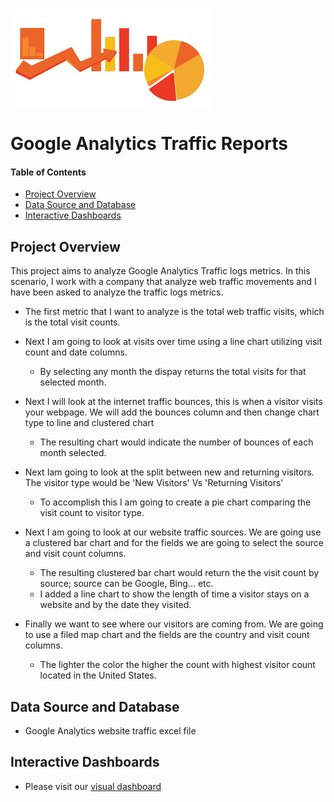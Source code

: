 ![header_pic](images/WebAnalytics.png)

# Google Analytics Traffic Reports

#### Table of Contents  

* [Project Overview](#project-overview)
* [Data Source and Database](#Data-Source-and-Database)
* [Interactive Dashboards](#Interactive-Dashboards)

## Project Overview
This project aims to analyze Google Analytics Traffic logs metrics. In this scenario, I work with a company that analyze web traffic movements and I have
been asked to analyze the traffic logs metrics.

- The first metric that I want to analyze is the total web traffic visits, which is the total visit counts.
- Next I am going to look at visits over time using a line chart utilizing visit count and date columns.
	- By selecting any month the dispay returns the total visits for that selected month.
	
- Next I will look at the internet traffic bounces, this is when a visitor visits your webpage. We will add the bounces column and then change chart type to line and clustered chart	
	- The resulting chart would indicate the number of bounces of each month selected.
	
- Next Iam going to look at the split between new and returning visitors. The visitor type would be 'New Visitors' Vs 'Returning Visitors'
	- To accomplish this I am going to create a pie chart comparing the visit count to visitor type.
	
- Next I am going to look at our website traffic sources. We are going use a clustered bar chart and for the fields we are going to select the source and visit count columns.
	- The resulting clustered bar chart would return the the visit count by source; source can be Google, Bing... etc.
	- I added a line chart to show the length of time a visitor stays on a website and by the date they visited.
	
- Finally we want to see where our visitors are coming from. We are going to use a filed map chart and the fields are the country and visit count columns.
	- The lighter the color the higher the count with highest visitor count located in the United States.

## Data Source and Database
- Google Analytics website traffic excel file

## Interactive Dashboards
- Please visit our [visual dashboard](https://app.powerbi.com/groups/me/reports/ecee17ed-a02d-408f-9213-1d1d7538f119/ReportSection?noSignUpCheck=1&redirectedFromSignup=1&ScenarioId=signup)

